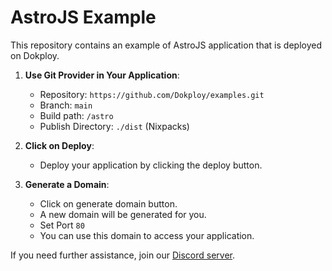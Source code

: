 # AstroJS Example

This repository contains an example of AstroJS application that is deployed on Dokploy.


1. **Use Git Provider in Your Application**:
   - Repository: `https://github.com/Dokploy/examples.git`
   - Branch: `main`
   - Build path: `/astro`
   - Publish Directory: `./dist` (Nixpacks)

3. **Click on Deploy**:
   - Deploy your application by clicking the deploy button.

4. **Generate a Domain**:
    - Click on generate domain button.
    - A new domain will be generated for you.
    - Set Port `80`
    - You can use this domain to access your application.

    
If you need further assistance, join our [Discord server](https://discord.com/invite/2tBnJ3jDJc).
